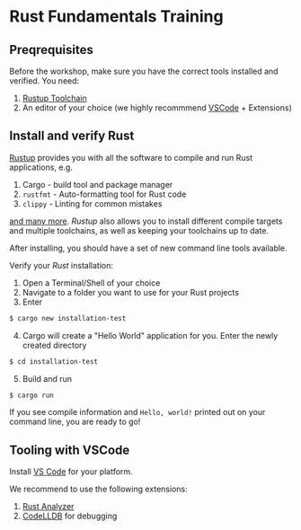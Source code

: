 # Rust Fundamentals Training

## Preqrequisites

Before the workshop, make sure you have the correct tools installed and verified. You need:

1. [Rustup Toolchain](https://rustup.rs/)
2. An editor of your choice (we highly recommmend [VSCode](https://code.visualstudio.com/) + Extensions)

## Install and verify Rust

[Rustup](https://rustup.rs) provides you with all the software to compile and run Rust applications, e.g.

1. Cargo - build tool and package manager
2. `rustfmt` - Auto-formatting tool for Rust code
3. `clippy` - Linting for common mistakes

[and many more](https://rust-lang.github.io/rustup-components-history/). *Rustup* also allows you to install different compile targets and multiple toolchains, as well as keeping your toolchains up to date.

After installing, you should have a set of new command line tools available. 

Verify your *Rust* installation:

1. Open a Terminal/Shell of your choice
2. Navigate to a folder you want to use for your Rust projects
3. Enter

```bash
$ cargo new installation-test
```

4. Cargo will create a "Hello World" application for you. Enter the newly created directory

```bash
$ cd installation-test
```

5. Build and run

```bash
$ cargo run
```

If you see compile information and `Hello, world!` printed out on your command line, you are ready to go!

## Tooling with VSCode

Install [VS Code](https://code.visualstudio.com) for your platform.

We recommend to use the following extensions:

1. [Rust Analyzer](https://marketplace.visualstudio.com/items?itemName=matklad.rust-analyzer)
2. [CodeLLDB](https://marketplace.visualstudio.com/items?itemName=vadimcn.vscode-lldb) for debugging
